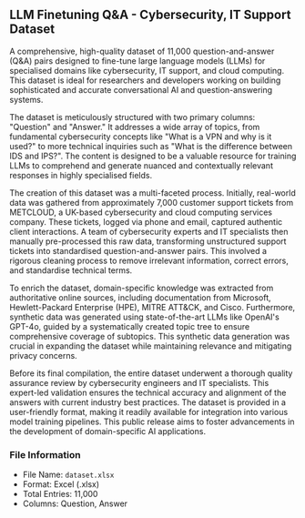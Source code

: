 ## LLM Finetuning Q&A - Cybersecurity, IT Support Dataset

A comprehensive, high-quality dataset of 11,000 question-and-answer (Q&A) pairs designed to fine-tune large language models (LLMs) for specialised domains like cybersecurity, IT support, and cloud computing. This dataset is ideal for researchers and developers working on building sophisticated and accurate conversational AI and question-answering systems.

The dataset is meticulously structured with two primary columns: "Question" and "Answer." It addresses a wide array of topics, from fundamental cybersecurity concepts like "What is a VPN and why is it used?" to more technical inquiries such as "What is the difference between IDS and IPS?". The content is designed to be a valuable resource for training LLMs to comprehend and generate nuanced and contextually relevant responses in highly specialised fields.

The creation of this dataset was a multi-faceted process. Initially, real-world data was gathered from approximately 7,000 customer support tickets from METCLOUD, a UK-based cybersecurity and cloud computing services company. These tickets, logged via phone and email, captured authentic client interactions. A team of cybersecurity experts and IT specialists then manually pre-processed this raw data, transforming unstructured support tickets into standardised question-and-answer pairs. This involved a rigorous cleaning process to remove irrelevant information, correct errors, and standardise technical terms.

To enrich the dataset, domain-specific knowledge was extracted from authoritative online sources, including documentation from Microsoft, Hewlett-Packard Enterprise (HPE), MITRE ATT&CK, and Cisco. Furthermore, synthetic data was generated using state-of-the-art LLMs like OpenAI's GPT-4o, guided by a systematically created topic tree to ensure comprehensive coverage of subtopics. This synthetic data generation was crucial in expanding the dataset while maintaining relevance and mitigating privacy concerns.

Before its final compilation, the entire dataset underwent a thorough quality assurance review by cybersecurity engineers and IT specialists. This expert-led validation ensures the technical accuracy and alignment of the answers with current industry best practices.
The dataset is provided in a user-friendly format, making it readily available for integration into various model training pipelines. This public release aims to foster advancements in the development of domain-specific AI applications.

### File Information

- File Name: `dataset.xlsx`
- Format: Excel (.xlsx)
- Total Entries: 11,000
- Columns: Question, Answer

